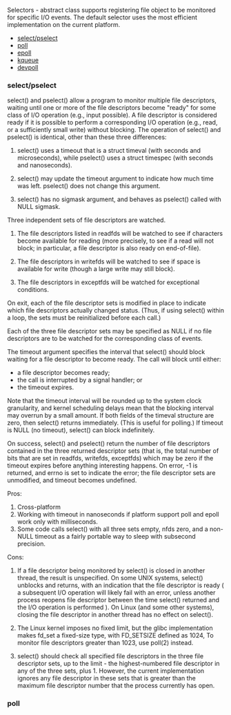 Selectors - abstract class
supports registering file object to be monitored for specific I/O events.
The default selector uses the most efficient implementation on the current
platform.  
* [select/pselect](#select)
* [poll](#poll)
* [epoll](#epoll)
* [kqueue](#kqueue)
* [devpoll](#devpoll)

<a id="select"><h3>select/pselect</h3></a>
select() and pselect() allow a program to monitor multiple file descriptors,
waiting until one or more of the file descriptors become "ready" for some class
of I/O operation (e.g., input possible).  A file descriptor is considered ready 
if it is possible to perform a corresponding I/O operation 
(e.g., read, or a sufficiently small write) without blocking.
The operation of select() and pselect() is identical,
other than these three differences:

1. select() uses a timeout that is a struct timeval (with seconds and microseconds),
while pselect() uses a struct timespec (with seconds and nanoseconds).

2. select() may update the timeout argument to indicate how much time was left.
pselect() does not change this argument.

3. select() has no sigmask argument, and behaves as pselect() called with NULL sigmask.


Three independent sets of file descriptors are watched.  

1. The file descriptors listed in readfds will be watched to see if characters
become available for reading (more precisely, to see if a read will not block;
in  particular, a file descriptor is also ready on end-of-file).

2. The file descriptors in writefds will be watched to see if space is available
for write (though a large write may still block).

3. The file descriptors in exceptfds will be watched for exceptional conditions.

On exit, each of the file descriptor sets is modified in place to indicate which
file descriptors actually changed status.
(Thus, if using select() within a loop, the sets must be reinitialized before each call.)

Each of the three file descriptor sets may be specified as NULL 
if no file descriptors are to be watched for the corresponding class of events.

The timeout argument specifies the interval that select() should block waiting
for a file descriptor to become ready. The call will block until either:
* a file descriptor becomes ready;
* the call is interrupted by a signal handler; or
* the timeout expires.

Note  that  the  timeout  interval  will be rounded up to the system clock
granularity, and kernel scheduling delays mean that the blocking interval 
may overrun by a small amount.  If both fields of the timeval structure are zero,
then select() returns immediately.  (This is useful for polling.)
If timeout is NULL (no timeout), select() can block indefinitely.


On success, select() and pselect() return the number of file descriptors
contained in the three returned descriptor sets 
(that is, the total number of bits that are set in readfds, writefds, exceptfds)
which may be  zero  if the timeout expires before anything interesting happens.
On error, -1 is returned, and errno is set to indicate the error;
the file descriptor sets are unmodified, and timeout becomes undefined.



Pros:
1. Cross-platform 
2. Working with timeout in nanoseconds if platform support poll and epoll 
work only with milliseconds.
3. Some code calls select() with all three sets empty, nfds zero,
and a non-NULL timeout as a fairly portable way to sleep with subsecond precision.


Cons:
1. If a file descriptor being monitored by select() is closed in another thread,
the result is unspecified.  On some UNIX systems, select() unblocks and returns,
with an indication that the file descriptor is ready (
a subsequent  I/O operation will likely fail with an error,
unless another process reopens file descriptor between the time select()
returned and the I/O operation is performed
).
On Linux (and some other systems), closing the file descriptor in another thread
has no effect on select().
 
2. The Linux kernel imposes no fixed limit, but the glibc implementation makes
fd_set a fixed-size type, with FD_SETSIZE defined as 1024, 
To monitor file descriptors greater than 1023, use poll(2) instead.

3. select()  should  check  all specified file descriptors in the three file
descriptor sets, up to the limit - the highest-numbered file descriptor in any
of the three sets, plus 1. However, the current implementation ignores any file
descriptor in these sets that is greater than the maximum file descriptor number
that the process currently has open.
   
<a id="poll"><h3>poll</h3></a>
